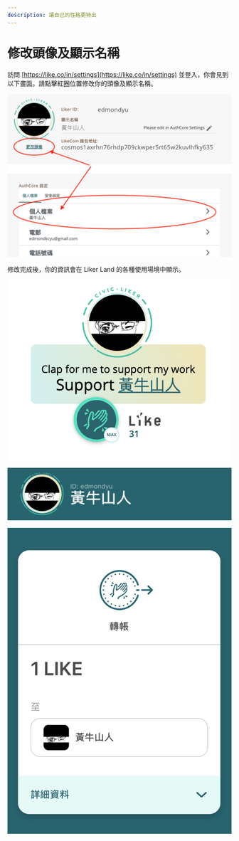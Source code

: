 ```yaml
---
description: 讓自己的性格更特出
---
```


# 修改頭像及顯示名稱

訪問 [https://like.co/in/settings](https://like.co/in/settings) 並登入，你會見到以下畫面。請點擊紅圈位置修改你的頭像及顯示名稱。

![](../../.gitbook/assets/untitled.png)

修改完成後，你的資訊會在 Liker Land 的各種使用場境中顯示。

![](../../.gitbook/assets/image%20%2832%29.png)

![](../../.gitbook/assets/img_2452%20%281%29.jpg)

![](../../.gitbook/assets/img_2453.jpg)



